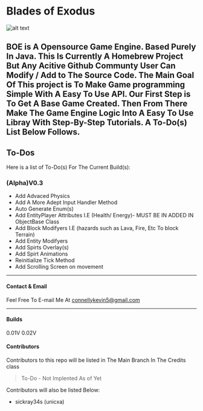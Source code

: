  # Blades of Exodus
 
 
![alt text](https://unicxa.github.io/BOE.gif)


BOE is A Opensource Game Engine. Based Purely In Java.
This Is Currently A Homebrew Project But Any Acitive Github Communty User Can Modify / Add to The Source Code. The Main Goal Of This project is To Make Game programming Simple With A Easy To Use API. Our First Step is To Get A Base Game Created. Then From There Make The Game Engine Logic Into A Easy To Use Libray With Step-By-Step Tutorials. A To-Do(s) List Below Follows. 
----
## To-Dos
Here is a list of To-Do(s) For The Current Build(s):
  ### (Alpha)V0.3
   - Add Advaced Physics
   - Add A More Adept Input Handler Method
   - Auto Generate Enum(s)
   - Add EntityPlayer Attributes I.E (Health/ Energy)- MUST BE IN ADDED IN ObjectBase Class
   - Add Block Modifyers I.E (hazards such as Lava, Fire, Etc To block Terrain)
   - Add Entity Modifyers 
   - Add Spirts Overlay(s) 
   - Add Spirt Animations
   - Reinitialize  Tick Method
   - Add Scrolling Screen  on movement 
 ---
#### Contact & Email
Feel Free To E-mail Me At connellykevin5@gmail.com

---
#### Builds
0.01V
0.02V


#### Contributors 
 Contributors to this repo will be listed in The Main Branch In The Credits class
 > To-Do - Not Implented As of Yet

Contributors will also be listed Below:
 - sickray34s (unicxa)



